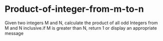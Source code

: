 # Product-of-integer-from-m-to-n
Given two integers M and N, calculate the product of all odd Integers from M and N inclusive.if M is greater than N, return 1 or display an appropriate message
